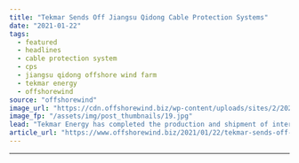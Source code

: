 ```yaml
---
title: "Tekmar Sends Off Jiangsu Qidong Cable Protection Systems"
date: "2021-01-22"
tags: 
  - featured
  - headlines
  - cable protection system
  - cps
  - jiangsu qidong offshore wind farm
  - tekmar energy
  - offshorewind
source: "offshorewind"
image_url: "https://cdn.offshorewind.biz/wp-content/uploads/sites/2/2021/01/22134008/Tekmar-Delivers-Jiangsu-Qidong-Cable-Protection-Systems.jpg"
image_fp: "/assets/img/post_thumbnails/19.jpg"
lead: "Tekmar Energy has completed the production and shipment of inter-array cable protection systems for"
article_url: "https://www.offshorewind.biz/2021/01/22/tekmar-sends-off-jiangsu-qidong-cable-protection-systems/"
---
```


---
